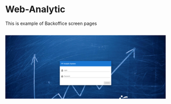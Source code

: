 # Web-Analytic
This is example of Backoffice screen pages
## ![alt text](https://github.com/mika-il/Web-Analytic/blob/main/1.png?raw=true) 
